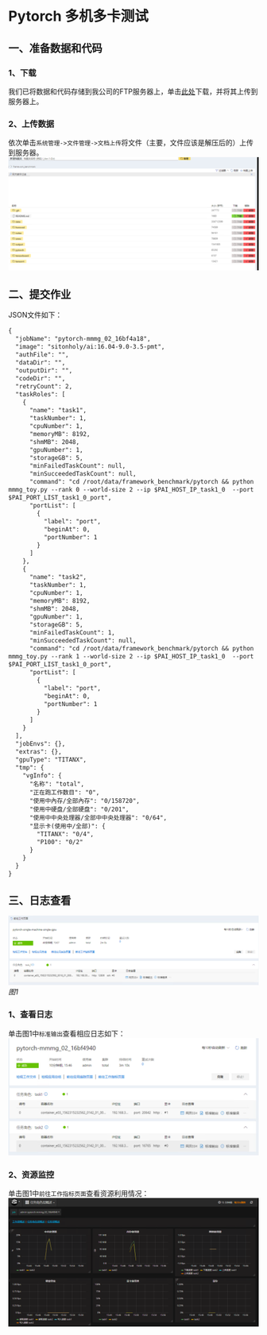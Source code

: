 # Pytorch 多机多卡测试
## 一、准备数据和代码
### 1、下载
我们已将数据和代码存储到我公司的FTP服务器上，单击[此处](http://123.151.118.124:13390/sitonholy/scm/pytorch-smsg.tar.gz)下载，并将其上传到服务器上。    
### 2、上传数据
依次单击`系统管理->文件管理->文档上传`将文件（主要，文件应该是解压后的）上传到服务器。   
![](../imgs/bm-01.png)    
## 二、提交作业
JSON文件如下：    
```
{
  "jobName": "pytorch-mmmg_02_16bf4a18",
  "image": "sitonholy/ai:16.04-9.0-3.5-pmt",
  "authFile": "",
  "dataDir": "",
  "outputDir": "",
  "codeDir": "",
  "retryCount": 2,
  "taskRoles": [
    {
      "name": "task1",
      "taskNumber": 1,
      "cpuNumber": 1,
      "memoryMB": 8192,
      "shmMB": 2048,
      "gpuNumber": 1,
      "storageGB": 5,
      "minFailedTaskCount": null,
      "minSucceededTaskCount": null,
      "command": "cd /root/data/framework_benchmark/pytorch && python mmmg_toy.py --rank 0 --world-size 2 --ip $PAI_HOST_IP_task1_0  --port $PAI_PORT_LIST_task1_0_port",
      "portList": [
        {
          "label": "port",
          "beginAt": 0,
          "portNumber": 1
        }
      ]
    },
    {
      "name": "task2",
      "taskNumber": 1,
      "cpuNumber": 1,
      "memoryMB": 8192,
      "shmMB": 2048,
      "gpuNumber": 1,
      "storageGB": 5,
      "minFailedTaskCount": 1,
      "minSucceededTaskCount": null,
      "command": "cd /root/data/framework_benchmark/pytorch && python mmmg_toy.py --rank 1 --world-size 2 --ip $PAI_HOST_IP_task1_0  --port $PAI_PORT_LIST_task1_0_port",
      "portList": [
        {
          "label": "port",
          "beginAt": 0,
          "portNumber": 1
        }
      ]
    }
  ],
  "jobEnvs": {},
  "extras": {},
  "gpuType": "TITANX",
  "tmp": {
    "vgInfo": {
      "名称": "total",
      "正在跑工作数目": "0",
      "使用中內存/全部內存": "0/158720",
      "使用中硬盘/全部硬盘": "0/201",
      "使用中中央处理器/全部中中央处理器": "0/64",
      "显示卡(使用中/全部)": {
        "TITANX": "0/4",
        "P100": "0/2"
      }
    }
  }
}
```

## 三、日志查看
![](../imgs/bm-02.png)  
*图1*    
### 1、查看日志
单击图1中`标准输出`查看相应日志如下：   
![](../imgs/bm-06.png)   
### 2、资源监控
单击图1中`前往工作指标页面`查看资源利用情况：   
![](../imgs/bm-07.png)    
